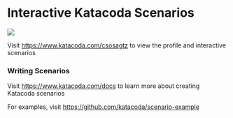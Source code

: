 # Interactive Katacoda Scenarios

[![](http://shields.katacoda.com/katacoda/csosagtz/count.svg)](https://www.katacoda.com/csosagtz "Get your profile on Katacoda.com")

Visit https://www.katacoda.com/csosagtz to view the profile and interactive scenarios

### Writing Scenarios
Visit https://www.katacoda.com/docs to learn more about creating Katacoda scenarios

For examples, visit https://github.com/katacoda/scenario-example
